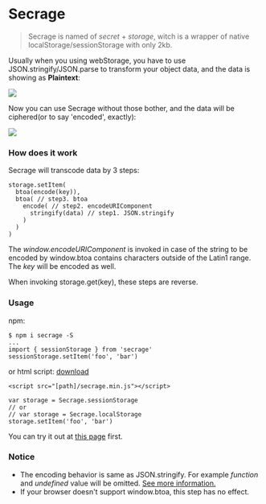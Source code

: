 # Secrage

> Secrage is named of *secret* + *storage*, witch is a wrapper of native localStorage/sessionStorage with only 2kb.

Usually when you using webStorage, you have to use JSON.stringify/JSON.parse to transform your object data, and the data is showing as **Plaintext**:

![](https://img2018.cnblogs.com/blog/1150501/201903/1150501-20190312164356439-2083261358.png)

Now you can use Secrage without those bother, and the data will be ciphered(or to say 'encoded', exactly):

![](https://img2018.cnblogs.com/blog/1150501/201903/1150501-20190312164358480-252980411.png)

### How does it work

Secrage will transcode data by 3 steps:
```
storage.setItem(
  btoa(encode(key)),
  btoa( // step3. btoa
    encode( // step2. encodeURIComponent
      stringify(data) // step1. JSON.stringify
    )
  )
)
```

The *window.encodeURIComponent* is invoked in case of the string to be encoded by window.btoa contains characters outside of the Latin1 range.
The *key* will be encoded as well.

When invoking storage.get(key), these steps are reverse.

### Usage

npm: 
```
$ npm i secrage -S
...
import { sessionStorage } from 'secrage'
sessionStorage.setItem('foo', 'bar')
```

or html script: [download](https://raw.githubusercontent.com/yeild/secrage/master/dist/secrage.min.js)
```
<script src="[path]/secrage.min.js"></script>

var storage = Secrage.sessionStorage
// or
// var storage = Secrage.localStorage
storage.setItem('foo', 'bar')

```

You can try it out at [this page](https://yeild.github.io/secrage/demo.html) first.

### Notice
+ The encoding behavior is same as JSON.stringify. For example *function* and *undefined* value will be omitted. [See more information.](https://developer.mozilla.org/en-US/docs/Web/JavaScript/Reference/Global_Objects/JSON/stringify#Description)
+ If your browser doesn't support window.btoa, this step has no effect.
